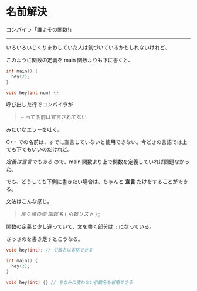 # 名前解決

コンパイラ「誰よその関数!」

---

いろいろいじくりまわしていた人は気づいているかもしれないけれど、

このように関数の定義を main 関数よりも下に書くと、

```cpp
int main() {
  hey(2);
}

void hey(int num) {}
```

呼び出した行でコンパイラが

> ~ って名前は宣言されてない

みたいなエラーを吐く。

C++ での名前は、すでに宣言していないと使用できない。今どきの言語では上でも下でもいいのだけれど。

*定義は宣言でもある* ので、main 関数より上で関数を定義していれば問題なかった。

でも、どうしても下側に書きたい場合は、ちゃんと **宣言** だけをすることができる。

文法はこんな感じ。

> *戻り値の型* *関数名* ( *引数リスト* ) ;

関数の定義と少し違っていて、文を書く部分は `;` になっている。

さっきのを書き足すとこうなる。

```cpp
void hey(int); // 引数名は省略できる

int main() {
  hey(2);
}

void hey(int) {} // ちなみに使わない引数名も省略できる
```
